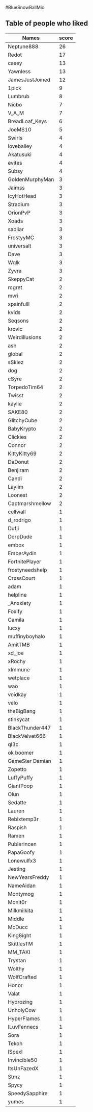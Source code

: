 #BlueSnowBallMic
## Table of people who liked
Names | score
--- | ---
Neptune888 | 26
Redot | 17
casey | 13
Yawnless | 13
JamesJustJoined | 12
1pick | 9
Lumbrub | 8
Nicbo | 7
V_A_M | 7
BreadLoaf_Keys | 6
JoeMS10 | 5
Swirls | 4
lovebailey | 4
Akatusuki | 4
evites | 4
Subsy | 4
GoldenMurphyMan | 3
Jaimss | 3
IcyHotHead | 3
Stradium | 3
OrionPvP | 3
Xoads | 3
sadliar | 3
FrostyyMC | 3
universalt | 3
Dave | 3
Wqlk | 3
Zyvra | 3
SkeppyCat | 2
rcgret | 2
mvri | 2
xpainfulll | 2
kvids | 2
Seqsons | 2
krovic | 2
Weirdillusions | 2
ash | 2
global | 2
sSkiez | 2
dog | 2
cSyre | 2
TorpedoTim64 | 2
Twisst | 2
kaylie | 2
SAKE80 | 2
GlitchyCube | 2
BabyKrypto | 2
Clickies | 2
Connor | 2
KittyKitty69 | 2
DaDonut | 2
Benjiram | 2
Candi | 2
Laylim | 2
Loonest | 2
Captmarshmellow | 2
cellwall | 1
d_rodrigo | 1
Dufji | 1
DerpDude | 1
embox | 1
EmberAydin | 1
FortnitePlayer | 1
frostyneedshelp | 1
CrxssCourt | 1
adam | 1
helpline | 1
_Anxxiety | 1
Foxify | 1
Camila | 1
lucxy | 1
muffinyboyhalo | 1
AmitTMB | 1
xd_joe | 1
xRochy | 1
xImmune | 1
wetplace | 1
wao | 1
voidkay | 1
velo | 1
theBigBang | 1
stinkycat | 1
BlackThunder447 | 1
BlackVelvet666 | 1
ql3c | 1
ok boomer | 1
GameSter Damian | 1
Zopetto | 1
LuffyPuffy | 1
GiantPoop | 1
Olun | 1
Sedatte | 1
Lauren | 1
Reblxtemp3r | 1
Raspish | 1
Ramen | 1
Publerincen | 1
PapaGoofy | 1
Lonewulfx3 | 1
Jesting | 1
NewYearsFreddy | 1
NameAidan | 1
Montymog | 1
Monit0r | 1
Milkmilkita | 1
Middle | 1
McDucc | 1
King8ight | 1
SkittlesTM | 1
MM_TAKI | 1
Trystan | 1
Wolthy | 1
WolfCrafted | 1
Honor | 1
Valat | 1
Hydrozing | 1
UnholyCow | 1
HyperFlames | 1
ILuvFennecs | 1
Sora | 1
Tekoh | 1
ISpexI | 1
Invincible50 | 1
ItsUnFazedX | 1
Stmz | 1
Spycy | 1
SpeedySapphire | 1
yumes | 1
